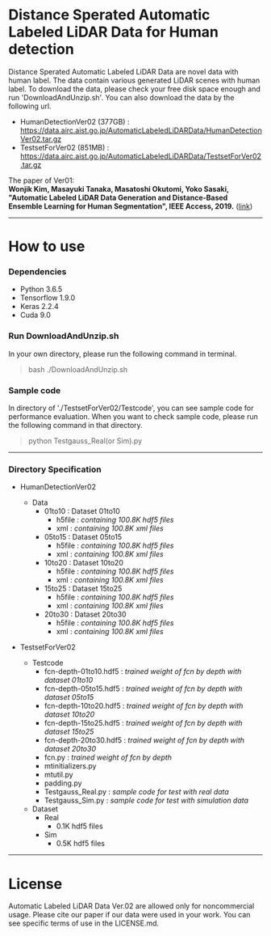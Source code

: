 # Distance Sperated Automatic Labeled LiDAR Data for Human detection

Distance Sperated Automatic Labeled LiDAR Data are novel data with human label. The data contain various generated LiDAR scenes with human label. To download the data, please check your free disk space enough and run 'DownloadAndUnzip.sh'. You can also download the data by the following url.

* HumanDetectionVer02 (377GB) : https://data.airc.aist.go.jp/AutomaticLabeledLiDARData/HumanDetectionVer02.tar.gz
* TestsetForVer02 (851MB) : https://data.airc.aist.go.jp/AutomaticLabeledLiDARData/TestsetForVer02.tar.gz
  
The paper of Ver01:  
 **Wonjik Kim, Masayuki Tanaka, Masatoshi Okutomi, Yoko Sasaki, "Automatic Labeled LiDAR Data Generation and Distance-Based Ensemble Learning for Human Segmentation", IEEE Access, 2019.** ([link](https://ieeexplore.ieee.org/document/8703723))

---
# How to use
### Dependencies
* Python 3.6.5
* Tensorflow 1.9.0
* Keras 2.2.4
* Cuda 9.0

### Run DownloadAndUnzip.sh
In your own directory, please run the following command in terminal.
<br>
> bash ./DownloadAndUnzip.sh 

### Sample code
In directory of './TestsetForVer02/Testcode', you can see sample code for performance evaluation. When you want to check sample code, please run the following command in that directory.
<br>
> python Testgauss_Real(or Sim).py 

---
### Directory Specification

* HumanDetectionVer02
    * Data
        * 01to10 : Dataset 01to10
            * h5file : *containing 100.8K hdf5 files*
            * xml : *containing 100.8K xml files*
        * 05to15 : Dataset 05to15
            * h5file : *containing 100.8K hdf5 files*
            * xml : *containing 100.8K xml files*
        * 10to20 : Dataset 10to20
            * h5file : *containing 100.8K hdf5 files*
            * xml : *containing 100.8K xml files*
        * 15to25 : Dataset 15to25
            * h5file : *containing 100.8K hdf5 files*
            * xml : *containing 100.8K xml files*
        * 20to30 : Dataset 20to30
            * h5file : *containing 100.8K hdf5 files*
            * xml : *containing 100.8K xml files*

* TestsetForVer02
    * Testcode
        * fcn-depth-01to10.hdf5 : *trained weight of fcn by depth with dataset 01to10*
        * fcn-depth-05to15.hdf5 : *trained weight of fcn by depth with dataset 05to15*
        * fcn-depth-10to20.hdf5 : *trained weight of fcn by depth with dataset 10to20*
        * fcn-depth-15to25.hdf5 : *trained weight of fcn by depth with dataset 15to25*
        * fcn-depth-20to30.hdf5 : *trained weight of fcn by depth with dataset 20to30*
        * fcn.py : *trained weight of fcn by depth*
        * mtinitializers.py
        * mtutil.py
        * padding.py
        * Testgauss_Real.py : *sample code for test with real data*
        * Testgauss_Sim.py : *sample code for test with simulation data*
    * Dataset
        * Real
            * 0.1K hdf5 files
        * Sim
            * 0.5K hdf5 files

---
# License
Automatic Labeled LiDAR Data Ver.02 are allowed only for noncommercial usage. Please cite our paper if our data were used in your work.
You can see specific terms of use in the LICENSE.md.

